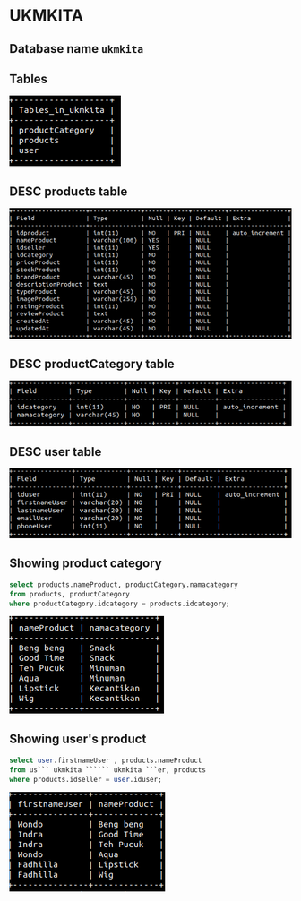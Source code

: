 # UKMKITA

## Database name `ukmkita`

## Tables

![Screenshot](./assets/showtables.png)

## DESC products table

![Screenshot](./assets/descproducts.png)

## DESC productCategory table

![Screenshot](./assets/descproductCategory.png)

## DESC user table

![Screenshot](./assets/descuser.png)

## Showing product category

```sql
select products.nameProduct, productCategory.namacategory
from products, productCategory
where productCategory.idcategory = products.idcategory;
```

![Screenshot](./assets/productcategory.png)

## Showing user's product

```````sql
select user.firstnameUser , products.nameProduct
from us``` ukmkita `````` ukmkita ```er, products
where products.idseller = user.iduser;
```````

![Screenshot](./assets/userproduct.png)
